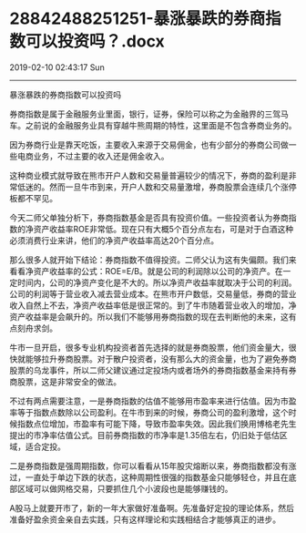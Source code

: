 # 28842488251251-暴涨暴跌的券商指数可以投资吗？.docx

2019-02-10 02:43:17 Sun

----

暴涨暴跌的券商指数可以投资吗

券商指数是属于金融服务业里面，银行，证券，保险可以称之为金融界的三驾马车。之前说的金融服务业具有穿越牛熊周期的特性，这里面是不包含券商业务的。

因为券商行业是靠天吃饭，主要收入来源于交易佣金，也有少部分的券商公司做一些电商业务，不过主要的收入还是佣金收入。

这种商业模式就导致在熊市开户人数和交易量普遍较少的情况下，券商的盈利是非常低迷的。然而一旦牛市到来，开户人数和交易量激增，券商股票会连续几个涨停板都不罕见。

今天二师父单独分析下，券商指数基金是否具有投资价值。一些投资者认为券商指数的净资产收益率ROE非常低。现在只有大概5个百分点左右，可是对于白酒这种必须消费行业来讲，他们的净资产收益率高达20个百分点。

那么很多人就开始下结论：券商指数不值得投资。二师父认为这有失偏颇。我们来看看净资产收益率的公式：ROE=E/B。就是公司的利润除以公司的净资产。在一定时间内，公司的净资产变化是不大的。所以净资产收益率就取决于公司的利润。公司的利润等于营业收入减去营业成本。在熊市开户数低，交易量低，券商的营业收入自然上不去，净资产收益率低是很正常的。到了牛市随着营业收入的增加，净资产收益率是会飙升的。所以我们不能够用券商指数的现在去判断他的未来，这有点刻舟求剑。

牛市一旦开启，很多专业机构投资者首先选择的就是券商股票，他们资金量大，很快就能够拉升券商股票。对于散户投资者，没有那么大的资金量，也为了避免券商股票的乌龙事件，所以二师父建议通过定投场内或者场外的券商指数基金来持有券商股票，这是非常安全的做法。

不过有两点需要注意，一是券商指数的估值不能够用市盈率来进行估值。因为市盈率等于指数点数除以公司盈利。在牛市到来的时候，券商公司的盈利激增，这个时候指数点位增加，市盈率有可能下降，导致市盈率失效。因此我们换用博格老先生提出的市净率估值公式。目前券商指数的市净率是1\.35倍左右，仍旧处于低估区域，适合定投。

二是券商指数是强周期指数，你可以看看从15年股灾熔断以来，券商指数都没有涨过，一直处于单边下跌的状态，这种周期性很强的指数基金只能够轻仓，并且在底部区域可以做网格交易，只要抓住几个小波段也是能够赚钱的。

A股马上就要开市了，新的一年大家做好准备啊。先准备好定投的理论体系，然后准备好盈余资金亲自去实践，只有这样理论和实践相结合才能够真正的进步。

